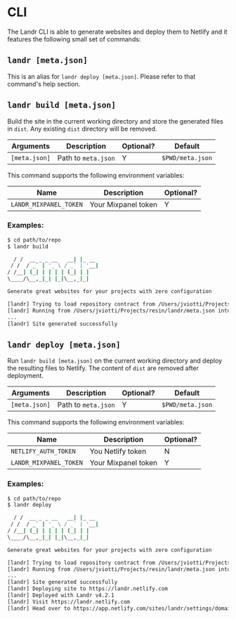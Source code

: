 CLI
===

The Landr CLI is able to generate websites and deploy them to Netlify and it
features the following small set of commands:

`landr [meta.json]`
-------------------

This is an alias for `landr deploy [meta.json]`. Please refer to that command's
help section.

`landr build [meta.json]`
-------------------------

Build the site in the current working directory and store the generated files
in `dist`. Any existing `dist` directory will be removed.

| Arguments | Description | Optional? | Default |
|-----------|-------------|-----------|---------|
| `[meta.json]` | Path to `meta.json` | Y | `$PWD/meta.json` |

This command supports the following environment variables:

| Name | Description | Optional? |
|-----------|-------------|-----------|
| `LANDR_MIXPANEL_TOKEN` | Your Mixpanel token | Y |

### Examples:

```sh
$ cd path/to/repo
$ landr build

  / /  __ _ _ __   __| |_ __
 / /  / _` | '_ \ / _` | '__|
/ /__| (_| | | | | (_| | |
\____/\__,_|_| |_|\__,_|_|

Generate great websites for your projects with zero configuration

[landr] Trying to load repository contract from /Users/jviotti/Projects/resin/landr/meta.json
[landr] Running from /Users/jviotti/Projects/resin/landr/meta.json into /Users/jviotti/Projects/resin/landr/dist
...
[landr] Site generated successfully
```

`landr deploy [meta.json]`
--------------------------

Run `landr build [meta.json]` on the current working directory and deploy the
resulting files to Netlify. The content of `dist` are removed after deployment.

| Arguments | Description | Optional? | Default |
|-----------|-------------|-----------|---------|
| `[meta.json]` | Path to `meta.json` | Y | `$PWD/meta.json` |

This command supports the following environment variables:

| Name | Description | Optional? |
|-----------|-------------|-----------|
| `NETLIFY_AUTH_TOKEN` | You Netlify token | N |
| `LANDR_MIXPANEL_TOKEN` | Your Mixpanel token | Y |

### Examples:

```sh
$ cd path/to/repo
$ landr deploy

  / /  __ _ _ __   __| |_ __
 / /  / _` | '_ \ / _` | '__|
/ /__| (_| | | | | (_| | |
\____/\__,_|_| |_|\__,_|_|

Generate great websites for your projects with zero configuration

[landr] Trying to load repository contract from /Users/jviotti/Projects/resin/landr/meta.json
[landr] Running from /Users/jviotti/Projects/resin/landr/meta.json into /Users/jviotti/Projects/resin/landr/dist
...
[landr] Site generated successfully
[landr] Deploying site to https://landr.netlify.com
[landr] Deployed with Landr v4.2.1
[landr] Visit https://landr.netlify.com
[landr] Head over to https://app.netlify.com/sites/landr/settings/domain/setup to setup a different domain
```
